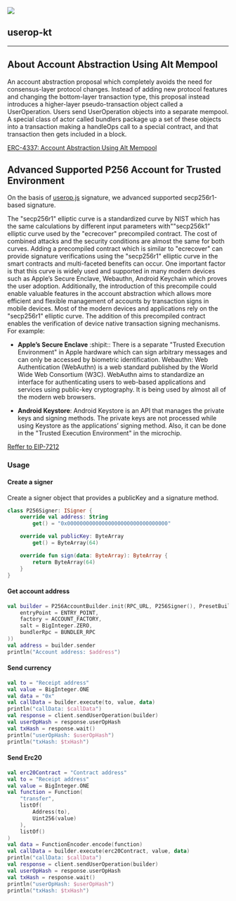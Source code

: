 ![](https://user-images.githubusercontent.com/16026265/268563978-46911948-aa87-4fd3-9ddb-0a504f801f3f.png)

## userop-kt
---

## About Account Abstraction Using Alt Mempool
An account abstraction proposal which completely avoids the need for consensus-layer protocol changes. Instead of adding new protocol features and changing the bottom-layer transaction type, this proposal instead introduces a higher-layer pseudo-transaction object called a UserOperation. Users send UserOperation objects into a separate mempool. A special class of actor called bundlers package up a set of these objects into a transaction making a handleOps call to a special contract, and that transaction then gets included in a block.
 
[ERC-4337: Account Abstraction Using Alt Mempool](https://eips.ethereum.org/EIPS/eip-4337)     


## Advanced Supported P256 Account for Trusted Environment

On the basis of [userop.js](https://github.com/stackup-wallet/userop.js) signature, we advanced supported secp256r1-based signature.

The "secp256r1" elliptic curve is a standardized curve by NIST which has the same calculations by different input parameters with""secp256k1” elliptic curve used by the "ecrecover" precompiled contract. The cost of combined attacks and the security conditions are almost the same for both curves. Adding a precompiled contract which is similar to "ecrecover" can provide signature verifications using the "secp256r1" elliptic curve in the smart contracts and multi-faceted benefits can occur. One important factor is that this curve is widely used and supported in many modern devices such as Apple’s Secure Enclave, Webauthn, Android Keychain which proves the user adoption. Additionally, the introduction of this precompile could enable valuable features in the account abstraction which allows more efficient and flexible management of accounts by transaction signs in mobile devices. Most of the modern devices and applications rely on the "secp256r1" elliptic curve. The addition of this precompiled contract enables the verification of device native transaction signing mechanisms. For example:

+ **Apple’s Secure Enclave** :shipit:: There is a separate "Trusted Execution Environment" in Apple hardware which can sign arbitrary messages and can only be accessed by biometric identification.
Webauthn: Web Authentication (WebAuthn) is a web standard published by the World Wide Web Consortium (W3C). WebAuthn aims to standardize an interface for authenticating users to web-based applications and services using public-key cryptography. It is being used by almost all of the modern web browsers.
* **Android Keystore**: Android Keystore is an API that manages the private keys and signing methods. The private keys are not processed while using Keystore as the applications’ signing method. Also, it can be done in the "Trusted Execution Environment" in the microchip.

  
[Reffer to EIP-7212](https://eips.ethereum.org/EIPS/eip-7212)

### Usage

#### Create a signer

Create a signer object that provides a publicKey and a signature method.

```kotlin
class P256Signer: ISigner {
    override val address: String
        get() = "0x00000000000000000000000000000000"

    override val publicKey: ByteArray
        get() = ByteArray(64)

    override fun sign(data: ByteArray): ByteArray {
        return ByteArray(64)
    }
}
```

#### Get account address

```kotlin
val builder = P256AccountBuilder.init(RPC_URL, P256Signer(), PresetBuilderOpts(
    entryPoint = ENTRY_POINT,
    factory = ACCOUNT_FACTORY,
    salt = BigInteger.ZERO,
    bundlerRpc = BUNDLER_RPC
))
val address = builder.sender
println("Account address: $address")
```

#### Send currency

```kotlin
val to = "Receipt address"
val value = BigInteger.ONE
val data = "0x"
val callData = builder.execute(to, value, data)
println("callData: $callData")
val response = client.sendUserOperation(builder)
val userOpHash = response.userOpHash
val txHash = response.wait()
println("userOpHash: $userOpHash")
println("txHash: $txHash")
```

#### Send Erc20

```kotlin
val erc20Contract = "Contract address"
val to = "Receipt address"
val value = BigInteger.ONE
val function = Function(
    "transfer",
    listOf(
        Address(to),
        Uint256(value)
    ),
    listOf()
)
val data = FunctionEncoder.encode(function)
val callData = builder.execute(erc20Contract, value, data)
println("callData: $callData")
val response = client.sendUserOperation(builder)
val userOpHash = response.userOpHash
val txHash = response.wait()
println("userOpHash: $userOpHash")
println("txHash: $txHash")
```
